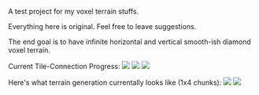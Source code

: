 A test project for my voxel terrain stuffs.

Everything here is original. Feel free to leave suggestions.

The end goal is to have infinite horizontal and vertical smooth-ish diamond voxel terrain.

Current Tile-Connection Progress:
![](https://cdn.discordapp.com/attachments/647648571117535232/813076742814171136/unknown.png)
![](https://cdn.discordapp.com/attachments/647648571117535232/813076796752396378/unknown.png)
![](https://cdn.discordapp.com/attachments/647648571117535232/813077178539442186/unknown.png)

Here's what terrain generation currentally looks like (1x4 chunks):
![](https://cdn.discordapp.com/attachments/647648571117535232/813079501382483988/unknown.png)
![](https://cdn.discordapp.com/attachments/647648571117535232/813079612078686228/unknown.png)
